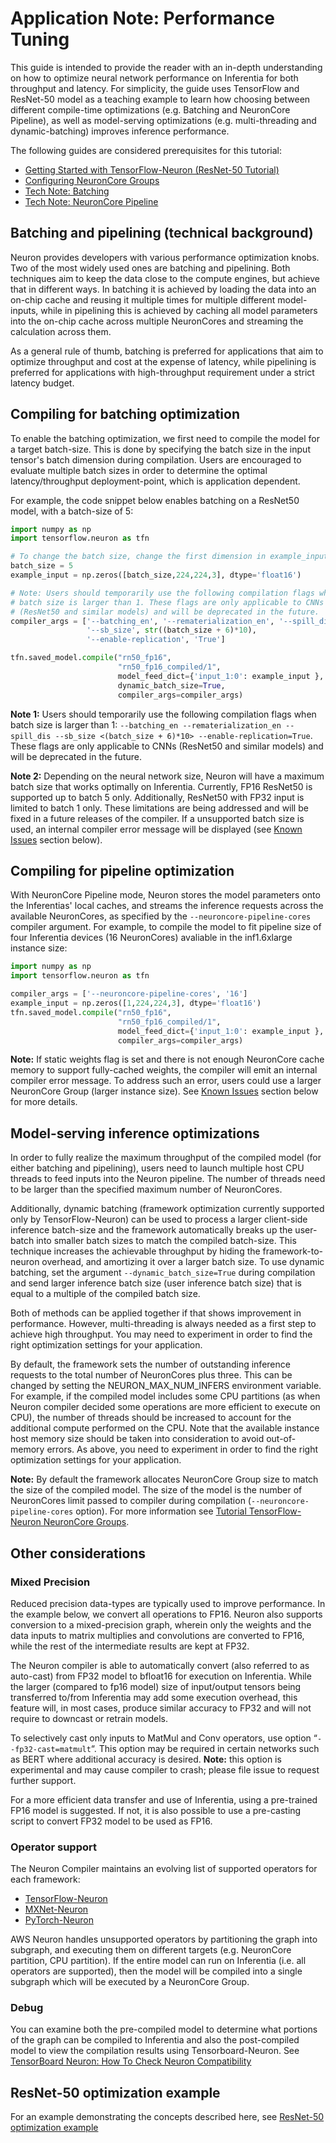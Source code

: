 # Application Note: Performance Tuning

This guide is intended to provide the reader with an in-depth understanding on how to optimize neural network performance on Inferentia for both throughput and latency. For simplicity, the guide uses TensorFlow and ResNet-50 model as a teaching example to learn how choosing between different compile-time optimizations (e.g. Batching and NeuronCore Pipeline), as well as model-serving optimizations (e.g. multi-threading and dynamic-batching) improves inference performance.

The following guides are considered prerequisites for this tutorial:

* [Getting Started with TensorFlow-Neuron (ResNet-50 Tutorial)](https://github.com/aws/aws-neuron-sdk/blob/master/docs/tensorflow-neuron/tutorial-compile-infer.md)
* [Configuring NeuronCore Groups](https://github.com/aws/aws-neuron-sdk/blob/master/docs/tensorflow-neuron/tutorial-NeuronCore-Group.md)
* [Tech Note: Batching](https://github.com/aws/aws-neuron-sdk/blob/master/docs/technotes/neuroncore-batching.md)
* [Tech Note: NeuronCore Pipeline](https://github.com/aws/aws-neuron-sdk/blob/master/docs/technotes/neuroncore-pipeline.md)

## Batching and pipelining (technical background)

Neuron provides developers with various performance optimization knobs. Two of the most widely used ones are batching and pipelining. Both techniques aim to keep the data close to the compute engines, but achieve that in different ways. In batching it is achieved by loading the data into an on-chip cache and reusing it multiple times for multiple different model-inputs, while in pipelining this is achieved by caching all model parameters into the on-chip cache across multiple NeuronCores and streaming the calculation across them.

As a general rule of thumb, batching is preferred for applications that aim to optimize throughput and cost at the expense of latency, while pipelining is preferred for applications with high-throughput requirement under a strict latency budget.

## Compiling for batching optimization

To enable the batching optimization, we first need to compile the model for a target batch-size. This is done by specifying the batch size in the input tensor's batch dimension during compilation. Users are encouraged to evaluate multiple batch sizes in order to determine the optimal latency/throughput deployment-point, which is application dependent.

For example, the code snippet below enables batching on a ResNet50 model, with a batch-size of 5:

```python
import numpy as np
import tensorflow.neuron as tfn

# To change the batch size, change the first dimension in example_input
batch_size = 5
example_input = np.zeros([batch_size,224,224,3], dtype='float16')

# Note: Users should temporarily use the following compilation flags when
# batch size is larger than 1. These flags are only applicable to CNNs
# (ResNet50 and similar models) and will be deprecated in the future.
compiler_args = ['--batching_en', '--rematerialization_en', '--spill_dis',
                 '--sb_size', str((batch_size + 6)*10),
                 '--enable-replication', 'True']

tfn.saved_model.compile("rn50_fp16",
                        "rn50_fp16_compiled/1",
                        model_feed_dict={'input_1:0': example_input },
                        dynamic_batch_size=True,
                        compiler_args=compiler_args)
```

**Note 1:** Users should temporarily use the following compilation flags when batch size is larger than 1: `--batching_en --rematerialization_en --spill_dis --sb_size <(batch_size + 6)*10> --enable-replication=True`. These flags are only applicable to CNNs (ResNet50 and similar models) and will be deprecated in the future.

**Note 2:** Depending on the neural network size, Neuron will have a maximum batch size that works optimally on Inferentia. Currently, FP16 ResNet50 is supported up to batch 5 only. Additionally, ResNet50 with FP32 input is limited to batch 1 only. These limitations are being addressed and will be fixed in a future releases of the compiler.  If a unsupported batch size is used, an internal compiler error message will be displayed (see [Known Issues](#known-issues) section below).

## Compiling for pipeline optimization

With NeuronCore Pipeline mode, Neuron stores the model parameters onto the Inferentias' local caches, and streams the inference requests across the available NeuronCores, as specified by the `--neuroncore-pipeline-cores` compiler argument. For example, to compile the model to fit pipeline size of four Inferentia devices (16 NeuronCores) avaliable in the inf1.6xlarge instance size:

```python
import numpy as np
import tensorflow.neuron as tfn

compiler_args = ['--neuroncore-pipeline-cores', '16']
example_input = np.zeros([1,224,224,3], dtype='float16')
tfn.saved_model.compile("rn50_fp16",
                        "rn50_fp16_compiled/1",
                        model_feed_dict={'input_1:0': example_input },
                        compiler_args=compiler_args)
```


**Note:** If static weights flag is set and there is not enough NeuronCore cache memory to support fully-cached weights, the compiler will emit an internal compiler error message. To address such an error, users could use a larger NeuronCore Group (larger instance size). See [Known Issues](#known-issues) section below for more details.


## Model-serving inference optimizations

In order to fully realize the maximum throughput of the compiled model (for either batching and pipelining), users need to launch multiple host CPU threads to feed inputs into the Neuron pipeline. The number of threads need to be larger than the specified maximum number of NeuronCores.

Additionally, dynamic batching (framework optimization currently supported only by TensorFlow-Neuron) can be used to process a larger client-side inference batch-size and the framework automatically breaks up the user-batch into smaller batch sizes to match the compiled batch-size. This technique increases the achievable throughput by hiding the framework-to-neuron overhead, and amortizing it over a larger batch size. To use dynamic batching, set the argument `--dynamic_batch_size=True` during compilation and send larger inference batch size (user inference batch size) that is equal to a multiple of the compiled batch size.

Both of methods can be applied together if that shows improvement in performance. However, multi-threading is always needed as a first step to achieve high throughput. You may need to experiment in order to find the right optimization settings for your application.

By default, the framework sets the number of outstanding inference requests to the total number of NeuronCores plus three. This can be changed by setting the NEURON_MAX_NUM_INFERS environment variable. For example, if the compiled model includes some CPU partitions (as when Neuron compiler decided some operations are more efficient to execute on CPU), the number of threads should be increased to account for the additional compute performed on the CPU. Note that the available instance host memory size should be taken into consideration to avoid out-of-memory errors. As above, you need to experiment in order to find the right optimization settings for your application.

**Note:** By default the framework allocates NeuronCore Group size to match the size of the compiled model. The size of the model is the number of NeuronCores limit passed to compiler during compilation (`--neuroncore-pipeline-cores` option). For more information see [Tutorial TensorFlow-Neuron NeuronCore Groups](https://github.com/aws/aws-neuron-sdk/blob/master/docs/tensorflow-neuron/tutorial-NeuronCore-Group.md).

## Other considerations

### Mixed Precision

Reduced precision data-types are typically used to improve performance. In the example below, we convert all operations to FP16. Neuron also supports conversion to a mixed-precision graph, wherein only the weights and the data inputs to matrix multiplies and convolutions are converted to FP16, while the rest of the intermediate results are kept at FP32.

The Neuron compiler is able to automatically convert (also referred to as auto-cast) from FP32 model to bfloat16 for execution on Inferentia. While the larger (compared to fp16 model) size of input/output tensors being transferred to/from Inferentia may add some execution overhead, this feature will, in most cases, produce similar accuracy to FP32 and will not require to downcast or retrain models.

To selectively cast only inputs to MatMul and Conv operators, use option “`--fp32-cast=matmult`“.  This option may be required in certain networks such as BERT where additional accuracy is desired. **Note:** this option is experimental and may cause compiler to crash; please file issue to request further support.

For a more efficient data transfer and use of Inferentia, using a pre-trained FP16 model is suggested. If not, it is also possible to use a pre-casting script to convert FP32 model to be used as FP16.


### Operator support

The Neuron Compiler maintains an evolving list of supported operators for each framework:
* [TensorFlow-Neuron](https://github.com/aws/aws-neuron-sdk/blob/master/release-notes/neuron-cc-ops/neuron-cc-ops-tensorflow.md)
* [MXNet-Neuron](https://github.com/aws/aws-neuron-sdk/blob/master/release-notes/neuron-cc-ops/neuron-cc-ops-mxnet.md)
* [PyTorch-Neuron](https://github.com/aws/aws-neuron-sdk/blob/master/release-notes/neuron-cc-ops/neuron-cc-ops-pytorch.md)

AWS Neuron handles unsupported operators by partitioning the graph into subgraph, and executing them on different targets (e.g. NeuronCore partition, CPU partition). If the entire model can run on Inferentia (i.e. all operators are supported), then the model will be compiled into a single subgraph which will be executed by a NeuronCore Group.

### Debug

You can examine both the pre-compiled model to determine what portions of the graph can be compiled to Inferentia and also the post-compiled model to view the compilation results using Tensorboard-Neuron. See [TensorBoard Neuron: How To Check Neuron Compatibility](https://github.com/aws/aws-neuron-sdk/blob/master/docs/neuron-tools/getting-started-tensorboard-neuron.md#how-to-check-neuron-compatibility)


## ResNet-50 optimization example

For an example demonstrating the concepts described here, see [ResNet-50 optimization example](../../src/examples/tensorflow/keras_resnet50/README.md)
